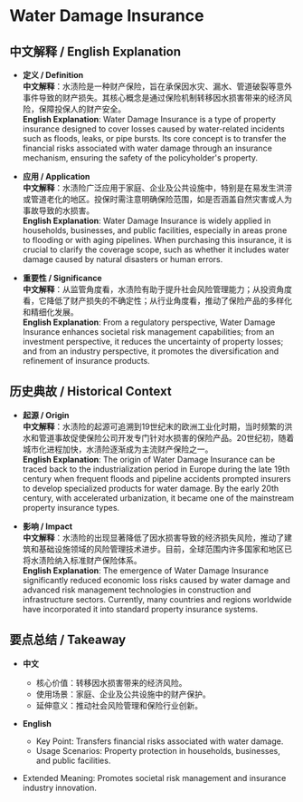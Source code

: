 # Water Damage Insurance

## 中文解释 / English Explanation

* **定义 / Definition**  
  **中文解释**：水渍险是一种财产保险，旨在承保因水灾、漏水、管道破裂等意外事件导致的财产损失。其核心概念是通过保险机制转移因水损害带来的经济风险，保障投保人的财产安全。  
  **English Explanation**: Water Damage Insurance is a type of property insurance designed to cover losses caused by water-related incidents such as floods, leaks, or pipe bursts. Its core concept is to transfer the financial risks associated with water damage through an insurance mechanism, ensuring the safety of the policyholder's property.

* **应用 / Application**  
  **中文解释**：水渍险广泛应用于家庭、企业及公共设施中，特别是在易发生洪涝或管道老化的地区。投保时需注意明确保险范围，如是否涵盖自然灾害或人为事故导致的水损害。  
  **English Explanation**: Water Damage Insurance is widely applied in households, businesses, and public facilities, especially in areas prone to flooding or with aging pipelines. When purchasing this insurance, it is crucial to clarify the coverage scope, such as whether it includes water damage caused by natural disasters or human errors.

* **重要性 / Significance**  
  **中文解释**：从监管角度看，水渍险有助于提升社会风险管理能力；从投资角度看，它降低了财产损失的不确定性；从行业角度看，推动了保险产品的多样化和精细化发展。  
  **English Explanation**: From a regulatory perspective, Water Damage Insurance enhances societal risk management capabilities; from an investment perspective, it reduces the uncertainty of property losses; and from an industry perspective, it promotes the diversification and refinement of insurance products.

## 历史典故 / Historical Context

* **起源 / Origin**  
  **中文解释**：水渍险的起源可追溯到19世纪末的欧洲工业化时期，当时频繁的洪水和管道事故促使保险公司开发专门针对水损害的保险产品。20世纪初，随着城市化进程加快，水渍险逐渐成为主流财产保险之一。  
  **English Explanation**: The origin of Water Damage Insurance can be traced back to the industrialization period in Europe during the late 19th century when frequent floods and pipeline accidents prompted insurers to develop specialized products for water damage. By the early 20th century, with accelerated urbanization, it became one of the mainstream property insurance types.

* **影响 / Impact**  
  **中文解释**：水渍险的出现显著降低了因水损害导致的经济损失风险，推动了建筑和基础设施领域的风险管理技术进步。目前，全球范围内许多国家和地区已将水渍险纳入标准财产保险体系。  
  **English Explanation**: The emergence of Water Damage Insurance significantly reduced economic loss risks caused by water damage and advanced risk management technologies in construction and infrastructure sectors. Currently, many countries and regions worldwide have incorporated it into standard property insurance systems.

## 要点总结 / Takeaway

* **中文**  
  - 核心价值：转移因水损害带来的经济风险。
  - 使用场景：家庭、企业及公共设施中的财产保护。
  - 延伸意义：推动社会风险管理和保险行业创新。

* **English**  
  - Key Point: Transfers financial risks associated with water damage.
  - Usage Scenarios: Property protection in households, businesses, and public facilities.
- Extended Meaning: Promotes societal risk management and insurance industry innovation.